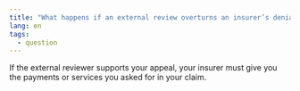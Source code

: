 ```yaml
---
title: "What happens if an external review overturns an insurer’s denial?"
lang: en
tags:
  - question
---
```


If the external reviewer supports your appeal, your insurer must give you the payments or services you asked for in your claim.
